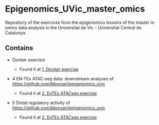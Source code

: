 # Epigenomics_UVic_master_omics
Repository of the exercices from the epigenomics lessons of the master in omics data analysis in the Universitat de Vic - Universitat Central de Catalunya

## Contains

- Docker exercice
  - Found it at [1. Docker exercise](https://github.com/SergioNoe/Epigenomics_UVic_master_omics/wiki/1.-Docker-exercise)

- 4 EN‐TEx ATAC‐seq data: downstream analyses of https://github.com/bborsari/epigenomics_uvic
  - Found it at [2. EnTEx ATACseq exercise](https://github.com/SergioNoe/Epigenomics_UVic_master_omics/wiki/2.-EnTEx-ATACseq-exercise)

- 5 Distal regulatory activity of https://github.com/bborsari/epigenomics_uvic
  - Found it at [2. EnTEx ATACseq exercise](https://github.com/SergioNoe/Epigenomics_UVic_master_omics/wiki/2.-EnTEx-ATACseq-exercise)
